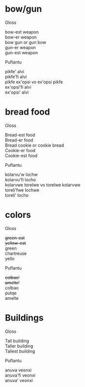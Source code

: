 # bow/gun

Gloss

bow-est weapon  
bow-er weapon  
bow gun or gun bow  
gun-er weapon  
gun-est weapon  

Puflantu

pikfe' alvi  
pikfe'fi alvi  
pikfe ex'opsi vo ex'opsi pikfe  
ex'opsi'fi alvi  
ex'opsi' alvi  

# bread food

Gloss

Bread-est food  
Bread-er food  
Bread cookie or cookie bread  
Cookie-er food  
Cookie-est food  

Puflantu

kolarvu'w lochw  
kolarvu'fi locho  
kolarvwe torelwe vo torelwe kolarvwe  
toreli'fwe lochwe  
toreli' locho  

# colors

Gloss

~~green-est~~  
~~yellow-est~~  
green  
chartreuse  
yello  

Puflantu

~~colbao'~~  
~~amelte'~~  
colbao  
putqe  
amelte  

# Buildings

Gloss

Tall building  
Taller building  
Tallest building  

Puflantu

anuva veonxi  
anuva'fi veonxi  
anuva' veonxi  
